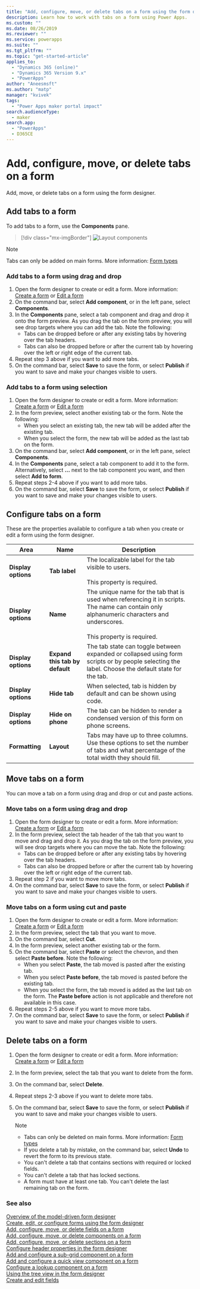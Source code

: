 ```yaml
---
title: "Add, configure, move, or delete tabs on a form using the form designer | MicrosoftDocs"
description: Learn how to work with tabs on a form using Power Apps. 
ms.custom: ""
ms.date: 08/26/2019
ms.reviewer: ""
ms.service: powerapps
ms.suite: ""
ms.tgt_pltfrm: ""
ms.topic: "get-started-article"
applies_to: 
  - "Dynamics 365 (online)"
  - "Dynamics 365 Version 9.x"
  - "PowerApps"
author: "Aneesmsft"
ms.author: "matp"
manager: "kvivek"
tags: 
  - "Power Apps maker portal impact"
search.audienceType: 
  - maker
search.app: 
  - "PowerApps"
  - D365CE
---
```


# Add, configure, move, or delete tabs on a form  
Add, move, or delete tabs on a form using the form designer.

## Add tabs to a form
To add tabs to a form, use the **Components** pane.  

> [!div class="mx-imgBorder"] 
> ![Layout components](media/FormDesignerComponentsLayout.png "Layout components")
   
  > [!NOTE]
  >  Tabs can only be added on main forms. More information: [Form types](types-forms.md)

### Add tabs to a form using drag and drop
1. Open the form designer to create or edit a form. More information: [Create a form](create-and-edit-forms.md#create-a-form) or [Edit a form](create-and-edit-forms.md#edit-a-form)
2. On the command bar, select **Add component**, or in the left pane, select **Components**. 
3. In the **Components** pane, select a tab component and drag and drop it onto the form preview.     As you drag the tab on the form preview, you will see drop targets where you can add the tab. 
   Note the following: 
    - Tabs can be dropped before or after any existing tabs by hovering over the tab headers.
    - Tabs can also be dropped before or after the current tab by hovering over the left or right edge of the current tab.
4. Repeat step 3 above if you want to add more tabs.
5. On the command bar, select **Save** to save the form, or select **Publish** if you want to save and make your changes visible to users. 

### Add tabs to a form using selection 
1. Open the form designer to create or edit a form. More information: [Create a form](create-and-edit-forms.md#create-a-form) or [Edit a form](create-and-edit-forms.md#edit-a-form)
2. In the form preview, select another existing tab or the form. Note the following:
    - When you select an existing tab, the new tab will be added after the existing tab. 
    - When you select the form, the new tab will be added as the last tab on the form. 
3. On the command bar, select **Add component**, or in the left pane, select **Components**.  
4. In the **Components** pane, select a tab component to add it to the form. Alternatively, select **...** next to the tab component you want, and then select **Add to form**. 
5. Repeat steps 2-4 above if you want to add more tabs.
6. On the command bar, select **Save** to save the form, or select **Publish** if you want to save and make your changes visible to users. 

## Configure tabs on a form
These are the properties available to configure a tab when you create or edit a form using the form designer.

|Area   |Name  |Description  |
|---------|---------|---------|
|**Display options** | **Tab label** | The localizable label for the tab visible to users. <br /><br />This property is required. |
| **Display options** |  **Name**  |  The unique name for the tab that is used when referencing it in scripts. The name can contain only alphanumeric characters and underscores. <br /><br />This property is required. |
| **Display options** |  **Expand this tab by default** |  The tab state can toggle between expanded or collapsed using form scripts or by people selecting the label. Choose the default state for the tab. |
| **Display options** | **Hide tab** | When selected, tab is hidden by default and can be shown using code. |
| **Display options** | **Hide on phone** |  The tab can be hidden to render a condensed version of this form on phone screens. |
| **Formatting** | **Layout** |  Tabs may have up to three columns. Use these options to set the number of tabs and what percentage of the total width they should fill. |

## Move tabs on a form
You can move a tab on a form using drag and drop or cut and paste actions. 

### Move tabs on a form using drag and drop
1. Open the form designer to create or edit a form. More information: [Create a form](create-and-edit-forms.md#create-a-form) or [Edit a form](create-and-edit-forms.md#edit-a-form)
2. In the form preview, select the tab header of the tab that you want to move and drag and drop it. As you drag the tab on the form preview, you will see drop targets where you can move the tab.    Note the following:
    - Tabs can be dropped before or after any existing tabs by hovering over the tab headers.
    - Tabs can also be dropped before or after the current tab by hovering over the left or right edge of the current tab.
3. Repeat step 2 if you want to move more tabs.
4. On the command bar, select **Save** to save the form, or select **Publish** if you want to save and make your changes visible to users. 

### Move tabs on a form using cut and paste
1. Open the form designer to create or edit a form. More information: [Create a form](create-and-edit-forms.md#create-a-form) or [Edit a form](create-and-edit-forms.md#edit-a-form)
2. In the form preview, select the tab that you want to move.
3. On the command bar, select **Cut**.
4. In the form preview, select another existing tab or the form.
5. On the command bar, select **Paste** or select the chevron, and then select **Paste before**.      Note the following: 
    - When you select **Paste**, the tab moved is pasted after the existing tab. 
    - When you select **Paste before**, the tab moved is pasted before the existing tab.
    - When you select the form, the tab moved is added as the last tab on the form. The **Paste before** action is not applicable and therefore not available in this case.
6. Repeat steps 2-5 above if you want to move more tabs.
7. On the command bar, select **Save** to save the form, or select **Publish** if you want to save and make your changes visible to users. 

## Delete tabs on a form
1. Open the form designer to create or edit a form. More information: [Create a form](create-and-edit-forms.md#create-a-form) or [Edit a form](create-and-edit-forms.md#edit-a-form)
2. In the form preview, select the tab that you want to delete from the form. 
3. On the command bar, select **Delete**.
4. Repeat steps 2-3 above if you want to delete more tabs.
4. On the command bar, select **Save** to save the form, or select **Publish** if you want to save and make your changes visible to users. 

    > [!NOTE]
    >   - Tabs can only be deleted on main forms. More information: [Form types](types-forms.md)
    >   - If you delete a tab by mistake, on the command bar, select **Undo** to revert the form to its previous state. 
    >   - You can't delete a tab that contains sections with required or locked fields. 
    >   - You can't delete a tab that has locked sections. 
    >   - A form must have at least one tab. You can't delete the last remaining tab on the form. 

### See also
[Overview of the model-driven form designer](form-designer-overview.md)  
[Create, edit, or configure forms using the form designer](create-and-edit-forms.md)  
[Add, configure, move, or delete fields on a form](add-move-or-delete-fields-on-form.md)  
[Add, configure, move, or delete components on a form](add-move-configure-or-delete-components-on-form.md)  
[Add, configure, move, or delete sections on a form](add-move-or-delete-sections-on-form.md)  
[Configure header properties in the form designer](form-designer-header-properties.md)  
[Add and configure a sub-grid component on a form](form-designer-add-configure-subgrid.md)  
[Add and configure a quick view component on a form](form-designer-add-configure-quickview.md)  
[Configure a lookup component on a form](form-designer-add-configure-lookup.md)  
[Using the tree view in the form designer](using-tree-view-on-form.md)  
[Create and edit fields](../common-data-service/create-edit-field-portal.md)  
